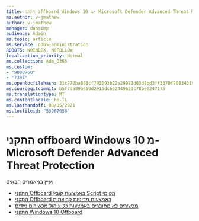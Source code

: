 ```yaml
---
title: התקני offboard Windows 10 מ- Microsoft Defender Advanced Threat Protection
ms.author: v-jmathew
author: v-jmathew
manager: dansimp
audience: Admin
ms.topic: article
ms.service: o365-administration
ROBOTS: NOINDEX, NOFOLLOW
localization_priority: Normal
ms.collection: Adm_O365
ms.custom:
- "9000760"
- "7391"
ms.openlocfilehash: 31c772ba868cf793093b22a29971d63d8bd3ff3370f70834319a86691d62597e
ms.sourcegitcommit: b5f7da89a650d2915dc652449623c78be6247175
ms.translationtype: MT
ms.contentlocale: he-IL
ms.lasthandoff: 08/05/2021
ms.locfileid: "53967658"
---
```

# <a name="offboard-windows-10-devices-from-microsoft-defender-advanced-threat-protection"></a>התקני offboard Windows 10 מ- Microsoft Defender Advanced Threat Protection

עיין במאמרים הבאים:

- [התקני Offboard באמצעות קובץ Script מקומי](https://go.microsoft.com/fwlink/?linkid=2143465)
- [התקני Offboard באמצעות מדיניות קבוצתית](https://go.microsoft.com/fwlink/?linkid=2143632)
- [מכשירים לא מחוברים באמצעות כלי ניהול מכשירים ניידים](https://go.microsoft.com/fwlink/?linkid=2143633)
- [התקני Windows 10 Offboard](https://go.microsoft.com/fwlink/?linkid=2143629)
